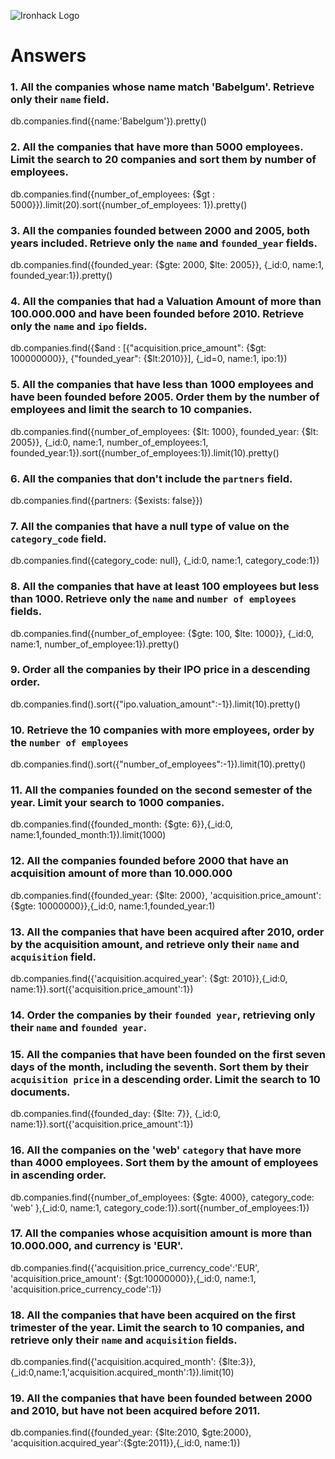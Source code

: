 ![Ironhack Logo](https://i.imgur.com/1QgrNNw.png)

# Answers

### 1. All the companies whose name match 'Babelgum'. Retrieve only their `name` field.

db.companies.find({name:'Babelgum'}).pretty()

### 2. All the companies that have more than 5000 employees. Limit the search to 20 companies and sort them by **number of employees**.

db.companies.find({number_of_employees: {\$gt : 5000}}).limit(20).sort({number_of_employees: 1}).pretty()

### 3. All the companies founded between 2000 and 2005, both years included. Retrieve only the `name` and `founded_year` fields.

db.companies.find({founded_year: {$gte: 2000, $lte: 2005}}, {\_id:0, name:1, founded_year:1}).pretty()

### 4. All the companies that had a Valuation Amount of more than 100.000.000 and have been founded before 2010. Retrieve only the `name` and `ipo` fields.

db.companies.find({$and : [{"acquisition.price_amount": {$gt: 100000000}}, {"founded_year": {$lt:2010}}], {_id=0, name:1, ipo:1})

### 5. All the companies that have less than 1000 employees and have been founded before 2005. Order them by the number of employees and limit the search to 10 companies.

db.companies.find({number_of_employees: {$lt: 1000}, founded_year: {$lt: 2005}}, {\_id:0, name:1, number_of_employees:1, founded_year:1}).sort({number_of_employees:1}).limit(10).pretty()

### 6. All the companies that don't include the `partners` field.

db.companies.find({partners: {\$exists: false}})

### 7. All the companies that have a null type of value on the `category_code` field.

db.companies.find({category_code: null}, {\_id:0, name:1, category_code:1})

### 8. All the companies that have at least 100 employees but less than 1000. Retrieve only the `name` and `number of employees` fields.

db.companies.find({number_of_employee: {$gte: 100, $lte: 1000}}, {\_id:0, name:1, number_of_employee:1}).pretty()

### 9. Order all the companies by their IPO price in a descending order.

db.companies.find().sort({"ipo.valuation_amount":-1}).limit(10).pretty()

### 10. Retrieve the 10 companies with more employees, order by the `number of employees`

db.companies.find().sort({"number_of_employees":-1}).limit(10).pretty()

### 11. All the companies founded on the second semester of the year. Limit your search to 1000 companies.

db.companies.find({founded_month: {\$gte: 6}},{\_id:0, name:1,founded_month:1}).limit(1000)

### 12. All the companies founded before 2000 that have an acquisition amount of more than 10.000.000

db.companies.find({founded_year: {$lte: 2000}, 'acquisition.price_amount': {$gte: 10000000}},{\_id:0, name:1,founded_year:1)

### 13. All the companies that have been acquired after 2010, order by the acquisition amount, and retrieve only their `name` and `acquisition` field.

db.companies.find({'acquisition.acquired_year': {\$gt: 2010}},{\_id:0, name:1}).sort({'acquisition.price_amount':1})

### 14. Order the companies by their `founded year`, retrieving only their `name` and `founded year`.

<!-- Your Code Goes Here -->

### 15. All the companies that have been founded on the first seven days of the month, including the seventh. Sort them by their `acquisition price` in a descending order. Limit the search to 10 documents.

db.companies.find({founded_day: {\$lte: 7}}, {\_id:0, name:1}).sort({'acquisition.price_amount':1})

### 16. All the companies on the 'web' `category` that have more than 4000 employees. Sort them by the amount of employees in ascending order.

db.companies.find({number_of_employees: {\$gte: 4000}, category_code: 'web' },{\_id:0, name:1, category_code:1}).sort({number_of_employees:1})

### 17. All the companies whose acquisition amount is more than 10.000.000, and currency is 'EUR'.

db.companies.find({'acquisition.price_currency_code':'EUR', 'acquisition.price_amount': {\$gt:10000000}},{\_id:0, name:1, 'acquisition.price_currency_code':1})

### 18. All the companies that have been acquired on the first trimester of the year. Limit the search to 10 companies, and retrieve only their `name` and `acquisition` fields.

db.companies.find({'acquisition.acquired_month': {\$lte:3}},{\_id:0,name:1,'acquisition.acquired_month':1}).limit(10)

### 19. All the companies that have been founded between 2000 and 2010, but have not been acquired before 2011.

db.companies.find({founded_year: {$lte:2010, $gte:2000}, 'acquisition.acquired_year':{\$gte:2011}},{\_id:0, name:1})
